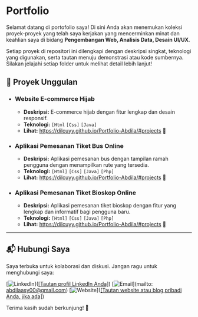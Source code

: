 # Portfolio

Selamat datang di portofolio saya! Di sini Anda akan menemukan koleksi proyek-proyek yang telah saya kerjakan yang mencerminkan minat dan keahlian saya di bidang **Pengembangan Web, Analisis Data, Desain UI/UX**.

Setiap proyek di repositori ini dilengkapi dengan deskripsi singkat, teknologi yang digunakan, serta tautan menuju demonstrasi atau kode sumbernya. Silakan jelajahi setiap folder untuk melihat detail lebih lanjut!

## 🚀 Proyek Unggulan

* ### **Website E-commerce Hijab**
    * **Deskripsi:** E-commerce hijab dengan fitur lengkap dan desain responsif.
    * **Teknologi:** `[Html` `[Css]` `[Java]`
    * **Lihat:** https://dilcuyy.github.io/Portfolio-Abdila/#projects 🔗

* ### **Aplikasi Pemesanan Tiket Bus Online**
    * **Deskripsi:** Aplikasi pemesanan bus dengan tampilan ramah pengguna dengan menampilkan rute yang tersedia.
    * **Teknologi:** `[Html]` `[Css]` `[Java]` `[Php]`
    * **Lihat:** https://dilcuyy.github.io/Portfolio-Abdila/#projects 🔗

* ### **Aplikasi Pemesanan Tiket Bioskop Online**
    * **Deskripsi:** Aplikasi pemesanan tiket bioskop dengan fitur yang lengkap dan informatif bagi pengguna baru.
    * **Teknologi:** `[Html]` `[Css]` `[Java]` `[Php]`
    * **Lihat:** https://dilcuyy.github.io/Portfolio-Abdila/#projects 🔗

---

## 📬 Hubungi Saya

Saya terbuka untuk kolaborasi dan diskusi. Jangan ragu untuk menghubungi saya:

[![LinkedIn](https://img.shields.io/badge/LinkedIn-0077B5?style=for-the-badge&logo=linkedin&logoColor=white)]([[Tautan profil LinkedIn Anda]](https://www.linkedin.com/in/abdila-asy-syafiq))
[![Email](https://img.shields.io/badge/Gmail-D14836?style=for-the-badge&logo=gmail&logoColor=white)](mailto: abdilaasy00@gmail.com)
[![Website](https://img.shields.io/badge/Website-4285F4?style=for-the-badge&logo=googlechrome&logoColor=white)]([[Tautan website atau blog pribadi Anda, jika ada]](https://dilcuyy.github.io/Portfolio-Abdila/))

Terima kasih sudah berkunjung! 🙏
